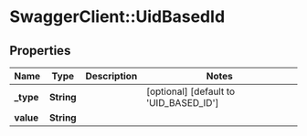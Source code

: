 # SwaggerClient::UidBasedId

## Properties
Name | Type | Description | Notes
------------ | ------------- | ------------- | -------------
**_type** | **String** |  | [optional] [default to &#x27;UID_BASED_ID&#x27;]
**value** | **String** |  | 

